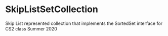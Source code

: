 # SkipListSetCollection
Skip List represented collection that implements the SortedSet interface for CS2 class Summer 2020
